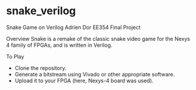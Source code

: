 # snake_verilog
Snake Game on Verilog
Adrien Dor
EE354 Final Project

Overview
Snake is a remake of the classic snake video game for the Nexys 4 family of FPGAs, and is written in Verilog. 

To Play
- Clone the repository.
- Generate a bitstream using Vivado or other appropriate software.
- Upload it to your FPGA (here, Nexys-4 board was used).

